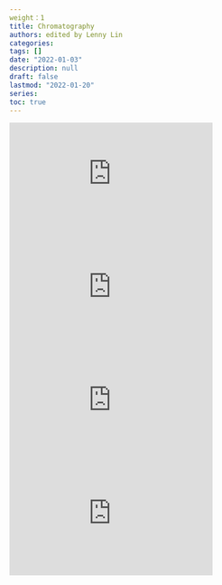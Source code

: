 ```yaml
---
weight：1
title: Chromatography
authors: edited by Lenny Lin
categories: 
tags: []
date: "2022-01-03"
description: null
draft: false
lastmod: "2022-01-20"
series: 
toc: true
---
```



<!--more-->

<iframe width="360" height="200" src="https://www.youtube.com/embed/2QVCxK0QPeg" title="Tosoh Basics - What is chromatography?" frameborder="0" allow="accelerometer; autoplay; clipboard-write; encrypted-media; gyroscope; picture-in-picture" allowfullscreen></iframe>


<iframe width="360" height="200" src="https://www.youtube.com/embed/_CWtWeEN7is" title="Tosoh: Principles of Chromatography" frameborder="0" allow="accelerometer; autoplay; clipboard-write; encrypted-media; gyroscope; picture-in-picture" allowfullscreen></iframe>


<iframe width="360" height="200" src="https://www.youtube.com/embed/UAnoEpdq0xg" title="Tosoh: Mixed Mode Chromatography" frameborder="0" allow="accelerometer; autoplay; clipboard-write; encrypted-media; gyroscope; picture-in-picture" allowfullscreen></iframe>


<iframe width="360" height="200" src="https://www.youtube.com/embed/-ajxqELsCFM" title="Tosoh: Reversed Phase Chromatography" frameborder="0" allow="accelerometer; autoplay; clipboard-write; encrypted-media; gyroscope; picture-in-picture" allowfullscreen></iframe>


